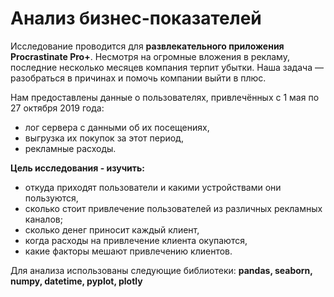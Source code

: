# Анализ бизнес-показателей

Исследование проводится для **развлекательного приложения Procrastinate Pro+**. Несмотря на огромные вложения в рекламу, последние несколько месяцев компания терпит убытки. Наша задача — разобраться в причинах и помочь компании выйти в плюс.

Нам предоставлены данные о пользователях, привлечённых с 1 мая по 27 октября 2019 года:
 
- лог сервера с данными об их посещениях,
- выгрузка их покупок за этот период,
- рекламные расходы.

**Цель исследования - изучить:**

- откуда приходят пользователи и какими устройствами они пользуются,
- сколько стоит привлечение пользователей из различных рекламных каналов;
- сколько денег приносит каждый клиент,
- когда расходы на привлечение клиента окупаются,
- какие факторы мешают привлечению клиентов.

Для анализа использованы следующие библиотеки: **pandas, seaborn, numpy, datetime, pyplot, plotly**
